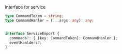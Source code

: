 interface for service

```ts
type CommandToken = string;
type CommandHanler = (...args: any): any;


interface ServiceExport {
  commnads?: { [key: CommandToken]: CommandHanler };
  eventHanlders?;
}
```
